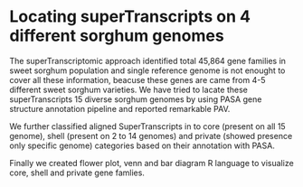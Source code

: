 # Locating superTranscripts on 4 different sorghum genomes
The superTranscriptomic approach identified total 45,864 gene families in sweet sorghum population and single reference genome is not enought to cover all these information, beacuse these genes are came from 4-5 different sweet sorghum varieties. We have tried to lacate these superTranscripts 15 diverse sorghum genomes by using PASA gene structure annotation pipeline and reported remarkable PAV.

We further classified aligned SuperTranscripts in to core (present on all 15 genome), shell (present on 2 to 14 genomes) and private (showed presence only specific genome) categories based on their annotation with PASA.

Finally we created flower plot, venn and bar diagram R language to visualize core, shell and private gene famlies.
